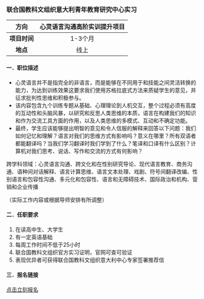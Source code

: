 ### 联合国教科文组织意大利青年教育研究中心实习


|  **方向**  | 心灵语言沟通高阶实训提升项目 |
|:--------:|:------------:|
| **项目时间** |    1-3个月     |
|  **地点**  |      线上      |


#### 一．职位描述

- 心灵语言并不是指完全的非语言，而是能够在不同用于和技能之间灵活转换的能力，为达到训练效果这要求我们使用苏格拉底式方法来质疑学生的意见，并征求批判性思维和积极参与。
- 该内容包含九个训练专题从基础、心理理论到人机交互，整个过程必须有高度的互动性和头脑风暴，以研究和反思人类思维的本质，语言在构建我们的知识和作为交流工具方面的作用，以及人类思维的多模式、互动和不确定功能。
- 最终，学生应该能够提出明智的意见和令人信服的解释来回答以下问题：我们如何记忆和理解？语言对我们的思维方式有影响吗？意义在哪里？所有双语者都能翻译吗？当我们学习翻译时我们学到了什么？笔译和口译有什么区别？计算机对我们思考、说话、写作和交流的方式有何影响？

跨学科领域：心灵语言沟通、跨文化和在性别研究导论、现代语言教育、商务沟通、语种间对话解释、语言计算思维、语言文本处理、戏剧、符号间翻译改编、性别语言和包容性沟通、多元化和包容性、语言和无障碍技术、国际政治和机构、营销和企业传播

（实际工作内容或根据导师安排有所调整）

#### 二．任职要求

1. 在读高中生、大学生
2. 有一定英语基础
3. 每周工作时间不低于25小时
4. 联合国教科文组织官方实习证明，官网可查可验证
5. 表现优异者可获得联合国教科文组织意大利中心专家签署推荐信


#### 三．报名链接
[点击立刻报名](https://ezygcyygfb.feishu.cn/share/base/form/shrcnyoWDn0NwQnTyfwrxo3XOnh)

